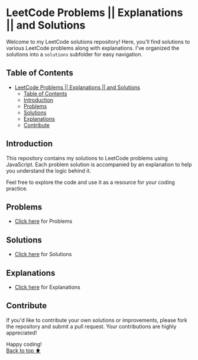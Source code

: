 # LeetCode Problems || Explanations || and Solutions

Welcome to my LeetCode solutions repository! Here, you'll find solutions to various LeetCode problems along with explanations. I've organized the solutions into a `solutions` subfolder for easy navigation.

## Table of Contents

- [LeetCode Problems || Explanations || and Solutions](#leetcode-problems--explanations--and-solutions)
  - [Table of Contents](#table-of-contents)
  - [Introduction](#introduction)
  - [Problems](#problems)
  - [Solutions](#solutions)
  - [Explanations](#explanations)
  - [Contribute](#contribute)

## Introduction

This repository contains my solutions to LeetCode problems using JavaScript. Each problem solution is accompanied by an explanation to help you understand the logic behind it.

Feel free to explore the code and use it as a resource for your coding practice.

## Problems
- [Click here](/Problems/Problems.md) for Problems

## Solutions
- [Click here](/Solutions-JS/Solutions.md) for Solutions

## Explanations
- [Click here](/Solutions/Explanations.md) for Explanations

## Contribute

If you'd like to contribute your own solutions or improvements, please fork the repository and submit a pull request. Your contributions are highly appreciated!

Happy coding!<Br />
[Back to top ⬆️](#leetcode-problems--explanations--and-solutions)